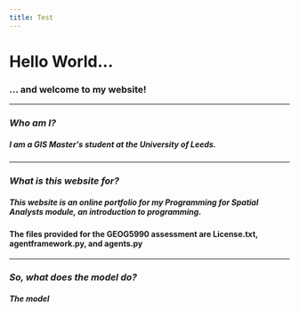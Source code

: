 ```yaml
---
title: Test
---
```



# Hello World...

### ... and welcome to my website!

---

### *Who am I?*
##### I am a GIS Master's student at the University of Leeds.

---


### *What is this website for?*
##### This website is an online portfolio for my Programming for Spatial Analysts module, an introduction to programming.

#### The files provided for the GEOG5990 assessment are License.txt, agentframework.py, and agents.py

---


### *So, what does the model do?*
##### The model 


